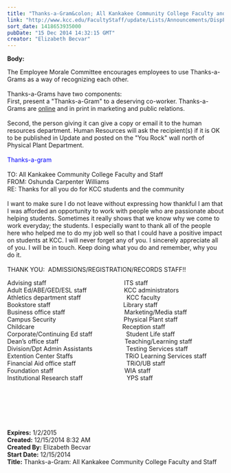 ```yaml
---
title: "Thanks-a-Gram&colon; All Kankakee Community College Faculty and Staff"
link: "http://www.kcc.edu/FacultyStaff/update/Lists/Announcements/DispForm.aspx?ID=1774"
sort_date: 1418653935000
pubDate: "15 Dec 2014 14:32:15 GMT"
creator: "Elizabeth Becvar"
---
```


<div><b>Body:</b> <div class="ExternalClassF0914BF9793149ED9589CA2513449565"><p>​The Employee Morale Committee encourages employees to use Thanks-a-Grams as a way of recognizing each other.<br /> <br />Thanks-a-Grams have two components:<br />First, present a &quot;Thanks-a-Gram&quot; to a deserving co-worker. Thanks-a-Grams are <a href="/FacultyStaff/documents/thanksagram.pdf">online</a> and in print in marketing and public relations.<br /> <br />Second, the person giving it can give a copy or email it to the human resources department. Human Resources will ask the recipient(s) if it is OK to be published in Update and posted on the &quot;You Rock&quot; wall north of Physical Plant Department.<br /> <br /><span style="color:blue">Thanks-a-gram </span> <br /><br />TO: All Kankakee Community College Faculty and Staff<br />FROM: Oshunda Carpenter Williams<br />RE: Thanks for all you do for KCC students and the community<br /><br />I want to make sure I do not leave without expressing how thankful I am that I was afforded an opportunity to work with people who are passionate about helping students. Sometimes it really shows that we know why we come to work everyday; the students. I especially want to thank all of the people here who helped me to do my job well so that I could have a positive impact on students at KCC. I will never forget any of you. I sincerely appreciate all of you. I will be in touch. Keep doing what you do and remember, why you do it.<br /><br />THANK YOU:  ADMISSIONS/REGISTRATION/RECORDS STAFF!! </p>
<p>Advising staff                                              ITS staff<br />Adult Ed/ABE/GED/ESL staff                      KCC administrators<br />Athletics department staff                           KCC faculty<br />Bookstore staff                                           Library staff<br />Business office staff                                   Marketing/Media staff<br />Campus Security                                        Physical Plant staff<br />Childcare                                                    Reception staff<br />Corporate/Continuing Ed staff                    Student Life staff<br />Dean’s office staff                                       Teaching/Learning staff<br />Division/Dpt Admin Assistants                    Testing Services staff<br />Extention Center Staffs                               TRiO Learning Services staff<br />Financial Aid office staff                              TRiO/UB staff<br />Foundation staff                                          WIA staff <br />Institutional Research staff                          YPS staff                    </p>
 <br />                                <br />               <p> </p></div></div>
<div><b>Expires:</b> 1/2/2015</div>
<div><b>Created:</b> 12/15/2014 8:32 AM</div>
<div><b>Created By:</b> Elizabeth Becvar</div>
<div><b>Start Date:</b> 12/15/2014</div>
<div><b>Title:</b> Thanks-a-Gram: All Kankakee Community College Faculty and Staff</div>
